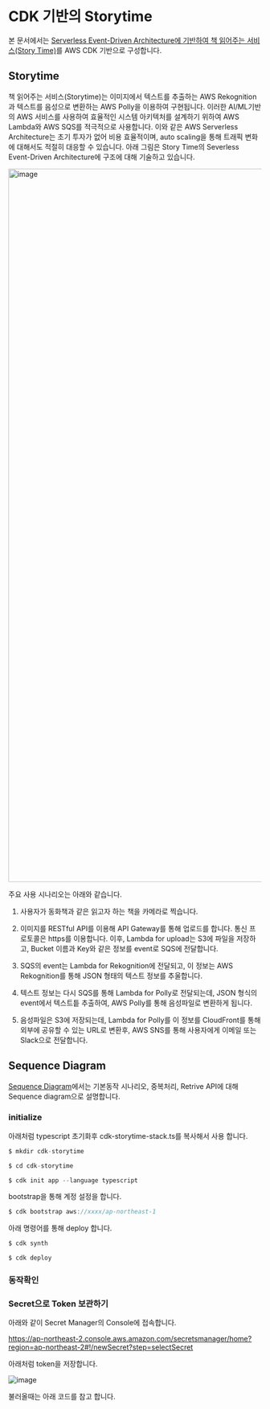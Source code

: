# CDK 기반의 Storytime

본 문서에서는 [Serverless Event-Driven Architecture에 기반하여 책 읽어주는 서비스(Story Time)](https://github.com/kyopark2014/serverless-storytime)를 AWS CDK 기반으로 구성합니다.

## Storytime

책 읽어주는 서비스(Storytime)는 이미지에서 텍스트를 추출하는 AWS Rekognition과 텍스트를 음성으로 변환하는 AWS Polly을 이용하여 구현됩니다. 이러한 AI/ML기반의 AWS 서비스를 사용하여 효율적인 시스템 아키텍처를 설계하기 위하여 AWS Lambda와 AWS SQS를 적극적으로 사용합니다. 이와 같은 AWS Serverless Architecture는 초기 투자가 없어 비용 효율적이며, auto scaling을 통해 트래픽 변화에 대해서도 적절히 대응할 수 있습니다. 아래 그림은 Story Time의 Severless Event-Driven Architecture에 구조에 대해 기술하고 있습니다. 

<img width="1419" alt="image" src="https://user-images.githubusercontent.com/52392004/158305208-743b1bef-b8d6-4091-a92c-785286c6f4fe.png">

주요 사용 시나리오는 아래와 같습니다.
 
1) 사용자가 동화책과 같은 읽고자 하는 책을 카메라로 찍습니다.

2) 이미지를 RESTful API를 이용해 API Gateway를 통해 업로드를 합니다. 통신 프로토콜은 https를 이용합니다. 
이후, Lambda for upload는 S3에 파일을 저장하고, Bucket 이름과 Key와 같은 정보를 event로 SQS에 전달합니다. 

3) SQS의 event는 Lambda for Rekognition에 전달되고, 이 정보는 AWS Rekognition를 통해 JSON 형태의 텍스트 정보를 추울합니다. 

4) 텍스트 정보는 다시 SQS를 통해 Lambda for Polly로 전달되는데, JSON 형식의 event에서 텍스트틑 추출하여, AWS Polly를 통해 음성파일로 변환하게 됩니다.

5) 음성파일은 S3에 저장되는데, Lambda for Polly를 이 정보를 CloudFront를 통해 외부에 공유할 수 있는 URL로 변환후, AWS SNS를 통해 사용자에게 이메일 또는 Slack으로 전달합니다. 


## Sequence Diagram

[Sequence Diagram](https://github.com/kyopark2014/serverless-storytime/blob/main/SequenceDiagram.md)에서는 기본동작 시나리오, 중복처리, Retrive API에 대해 Sequence diagram으로 설명합니다.



### initialize

아래처럼 typescript 초기화후 cdk-storytime-stack.ts를 복사해서 사용 합니다. 

```c
$ mkdir cdk-storytime

$ cd cdk-storytime

$ cdk init app --language typescript
```

bootstrap을 통해 계정 설정을 합니다. 

```c
$ cdk bootstrap aws://xxxx/ap-northeast-1 
````

아래 명령어를 통해 deploy 합니다. 

```c
$ cdk synth

$ cdk deploy
````

### 동작확인 

### Secret으로 Token 보관하기 

아래와 같이 Secret Manager의 Console에 접속합니다. 

https://ap-northeast-2.console.aws.amazon.com/secretsmanager/home?region=ap-northeast-2#!/newSecret?step=selectSecret

아래처럼 token을 저장합니다. 

![image](https://user-images.githubusercontent.com/52392004/159823693-af0b02ca-0871-48f7-9217-943e23f1eb56.png)

불러올때는 아래 코드를 참고 합니다. 

